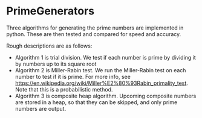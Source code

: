 # PrimeGenerators
Three algorithms for generating the prime numbers are implemented in python. These are then tested and compared for speed and accuracy.

Rough descriptions are as follows:
 - Algorithm 1 is trial division. We test if each number is prime by dividing it by numbers up to its square root
 - Algorithm 2 is Miller-Rabin test. We run the Miller-Rabin test on each number to test if it is prime. For more info, see https://en.wikipedia.org/wiki/Miller%E2%80%93Rabin_primality_test. Note that this is a probabilistic method.
 - Algorithm 3 is composite heap algorithm. Upcoming composite numbers are stored in a heap, so that they can be skipped, and only prime numbers are output.
